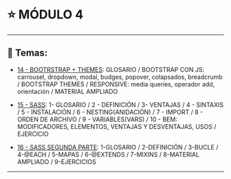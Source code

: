 # :star: MÓDULO 4

---

## :book: Temas:

- [14 - BOOTRSTRAP + THEMES](https://github.com/eugenia1984/frontend-syloper/blob/main/teoria/modulo4/bootstrap.md): GLOSARIO / BOOTSTRAP CON JS: carrousel, dropdown, modal, budges, popover, colapsados, breadcrumb /  BOOTSTRAP THEMES /  RESPONSIVE: media queries, operador add, orientación /  MATERIAL AMPLIADO 

- [15 - SASS](https://github.com/eugenia1984/frontend-syloper/blob/main/teoria/modulo4/sass.md): 1- GLOSARIO / 2 - DEFINICIÓN / 3- VENTAJAS / 4 - SINTAXIS / 5 - INSTALACIÓN / 6 - NESTING(ANIDACIÓN) / 7 - IMPORT / 8 - ORDEN DE ARCHIVO /  9 - VARIABLES(VARS) / 10 - BEM: MODIFICADORES, ELEMENTOS, VENTAJAS Y DESVENTAJAS, USOS / EJERCICIO
 

- [16 - SASS SEGUNDA PARTE](https://github.com/eugenia1984/frontend-syloper/blob/main/teoria/modulo4/sass2.md): 1-GLOSARIO / 2-DEFINICIÓN / 3-BUCLE / 4-@EACH / 5-MAPAS / 6-@EXTENDS / 7-MIXINS / 8-MATERIAL AMPLIADO / 9-EJERCICIOS

---
